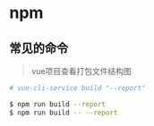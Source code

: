 # npm

## 常见的命令

> vue项目查看打包文件结构图
```bash
# vue-cli-service build "--report"

$ npm run build --report
$ npm run build -- --report
```
